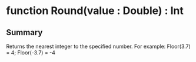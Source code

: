 # function Round(value : Double) : Int

## Summary
Returns the nearest integer to the specified number.
For example: Floor(3.7) = 4; Floor(-3.7) = -4
